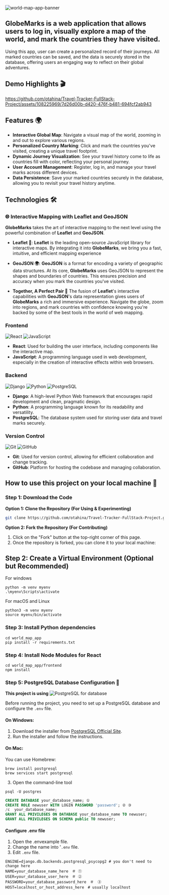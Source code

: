 
![world-map-app-banner](https://github.com/otahina/Travel-Tracker-FullStack-Project/assets/108225969/3834813c-61cf-42ac-8220-83ecbf732785)


## GlobeMarks is a web application that allows users to log in, visually explore a map of the world, and mark the countries they have visited.

Using this app, user can create a personalized record of their journeys. All marked countries can be saved, and the data is securely stored in the database, offering users an engaging way to reflect on their global adventures.

## Demo Highlights 🎬

https://github.com/otahina/Travel-Tracker-FullStack-Project/assets/108225969/7d26d00b-d420-476f-b481-694fcf2ab943


## Features 🌍

* **Interactive Global Map**: Navigate a visual map of the world, zooming in and out to explore various regions.
* **Personalized Country Marking**: Click and mark the countries you've visited, creating a unique travel footprint.
* **Dynamic Journey Visualization**: See your travel history come to life as countries fill with color, reflecting your personal journey.
* **User Account Management**: Register, log in, and manage your travel marks across different devices.
* **Data Persistence**: Save your marked countries securely in the database, allowing you to revisit your travel history anytime.


## Technologies 🛠️

### 🌐 Interactive Mapping with Leaflet and GeoJSON

**GlobeMarks** takes the art of interactive mapping to the next level using the powerful combination of **Leaflet** and **GeoJSON**.

* **Leaflet 🍃**: **Leaflet** is the leading open-source JavaScript library for interactive maps. By integrating it into **GlobeMarks**, we bring you a fast, intuitive, and efficient mapping experience

* **GeoJSON 🌍**: **GeoJSON** is a format for encoding a variety of geographic data structures. At its core, **GlobeMarks** uses GeoJSON to represent the shapes and boundaries of countries. This ensures precision and accuracy when you mark the countries you've visited. 

* **Together, A Perfect Pair 🌟** 
The fusion of **Leaflet**'s interactive capabilities with **GeoJSON**'s data representation gives users of **GlobeMarks** a rich and immersive experience. Navigate the globe, zoom into regions, and mark countries with confidence knowing you're backed by some of the best tools in the world of web mapping.

### Frontend
![React](https://img.shields.io/badge/React-20232A?style=for-the-badge&logo=react&logoColor=61DAFB)
![JavaScript](https://img.shields.io/badge/JavaScript-F7DF1E?style=for-the-badge&logo=javascript&logoColor=black)
* **React**: Used for building the user interface, including components like the interactive map.
* **JavaScript**: A programming language used in web development, especially in the creation of interactive effects within web browsers.

### Backend
![Django](https://img.shields.io/badge/Django-092E20?style=for-the-badge&logo=django&logoColor=white)
![Python](https://img.shields.io/badge/Python-3776AB?style=for-the-badge&logo=python&logoColor=white)
![PostgreSQL](https://img.shields.io/badge/PostgreSQL-316192?style=for-the-badge&logo=postgresql&logoColor=white)
* **Django**: A high-level Python Web framework that encourages rapid development and clean, pragmatic design.
* **Python**: A programming language known for its readability and versatility.
* **PostgreSQL**: The database system used for storing user data and travel marks securely.

### Version Control
![Git](https://img.shields.io/badge/Git-F05032?style=for-the-badge&logo=git&logoColor=white)
![GitHub](https://img.shields.io/badge/GitHub-100000?style=for-the-badge&logo=github&logoColor=white)
* **Git**: Used for version control, allowing for efficient collaboration and change tracking.
* **GitHub**: Platform for hosting the codebase and managing collaboration.

## How to use this project on your local machine 🩵

### Step 1: Download the Code

**Option 1: Clone the Repository (For Using & Experimenting)**
```bash
git clone https://github.com/otahina/Travel-Tracker-FullStack-Project.git
```
**Option 2: Fork the Repository (For Contributing)**
1. Click on the "Fork" button at the top-right corner of this page.
2. Once the repository is forked, you can clone it to your local machine:

## Step 2: Create a Virtual Environment (Optional but Recommended)
For windows
```
python -m venv myenv
.\myenv\Scripts\activate
```
For macOS and Linux
```
python3 -m venv myenv
source myenv/bin/activate
```

### Step 3: Install Python dependencies

```
cd world_map_app
pip install -r requirements.txt
```

### Step 4:  Install Node Modules for React
 ```
 cd world_map_app/frontend
 npm install
```

### Step 5: PostgreSQL Database Configuration 🐘

**This project is using**   ![PostgreSQL](https://img.shields.io/badge/PostgreSQL-316192?style=for-the-badge&logo=postgresql&logoColor=white) for database

Before running the project, you need to set up a PostgreSQL database and configure the `.env` file.

#### On Windows:

1. Download the installer from [PostgreSQL Official Site](https://www.postgresql.org/download/windows/).
2. Run the installer and follow the instructions.

#### On Mac:

You can use Homebrew:
 ```
 brew install postgresql
 brew services start postgresql
 ```

3. Open the command-line tool
```
psql -U postgres
```
```sql
CREATE DATABASE your_database_name; ①
CREATE ROLE newuser WITH LOGIN PASSWORD 'password'; ② ③
/c  your_database_name;
GRANT ALL PRIVILEGES ON DATABASE your_database_name TO newuser;
GRANT ALL PRIVILEGES ON SCHEMA public TO newuser;
```

#### Configure .env file

1. Open the .envexample file.
2. Change the name into '`.env` file.
3. Edit `.env` file.
```
ENGINE=django.db.backends.postgresql_psycopg2 # you don't need to change here
NAME=your_database_name_here　＃ ①
USER=your_database_user_here　＃ ②
PASSWORD=your_database_password_here　＃　③
HOST=localhost_or_host_address_here　# usually localhost
```
